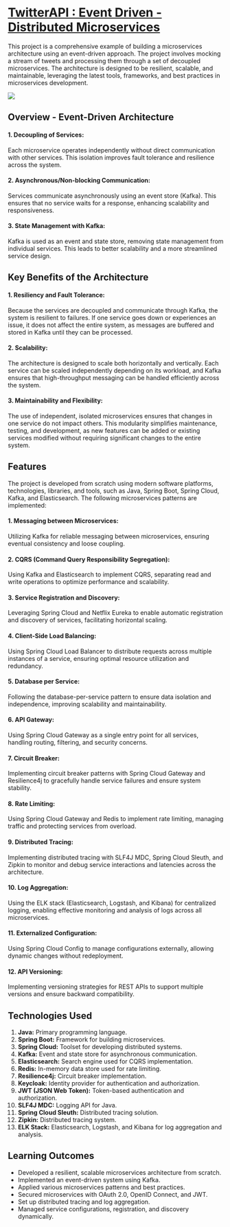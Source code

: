 # <u>TwitterAPI : Event Driven - Distributed Microservices</u> 
This project is a comprehensive example of building a microservices architecture using an event-driven approach. The project involves mocking a stream of tweets and processing them through a set of decoupled microservices. The architecture is designed to be resilient, scalable, and maintainable, leveraging the latest tools, frameworks, and best practices in microservices development.

![](https://github.com/amanbhardwaj12072003/TwitterAPI_Event_Driven_Distributed_Microservices/blob/main/Images/High_Level_Diagram.png)

## Overview - Event-Driven Architecture

#### 1. Decoupling of Services:
Each microservice operates independently without direct communication with other services. This isolation improves fault tolerance and resilience across the system.

#### 2. Asynchronous/Non-blocking Communication: 
Services communicate asynchronously using an event store (Kafka). This ensures that no service waits for a response, enhancing scalability and responsiveness.

#### 3. State Management with Kafka: 
Kafka is used as an event and state store, removing state management from individual services. This leads to better scalability and a more streamlined service design.

## Key Benefits of the Architecture
#### 1. Resiliency and Fault Tolerance:
Because the services are decoupled and communicate through Kafka, the system is resilient to failures. If one service goes down or experiences an issue, it does not affect the entire system, as messages are buffered and stored in Kafka until they can be processed.

#### 2. Scalability:
The architecture is designed to scale both horizontally and vertically. Each service can be scaled independently depending on its workload, and Kafka ensures that high-throughput messaging can be handled efficiently across the system.

#### 3. Maintainability and Flexibility:
The use of independent, isolated microservices ensures that changes in one service do not impact others. This modularity simplifies maintenance, testing, and development, as new features can be added or existing services modified without requiring significant changes to the entire system.


## Features 
The project is developed from scratch using modern software platforms, technologies, libraries, and tools, such as Java, Spring Boot, Spring Cloud, Kafka, and Elasticsearch. The following microservices patterns are implemented:

#### 1. Messaging between Microservices:
Utilizing Kafka for reliable messaging between microservices, ensuring eventual consistency and loose coupling.

#### 2. CQRS (Command Query Responsibility Segregation):
 Using Kafka and Elasticsearch to implement CQRS, separating read and write operations to optimize performance and scalability.

#### 3. Service Registration and Discovery:
Leveraging Spring Cloud and Netflix Eureka to enable automatic registration and discovery of services, facilitating horizontal scaling.

#### 4. Client-Side Load Balancing:
Using Spring Cloud Load Balancer to distribute requests across multiple instances of a service, ensuring optimal resource utilization and redundancy.


#### 5. Database per Service: 
Following the database-per-service pattern to ensure data isolation and independence, improving scalability and maintainability.

#### 6. API Gateway:
Using Spring Cloud Gateway as a single entry point for all services, handling routing, filtering, and security concerns.

#### 7. Circuit Breaker: 
Implementing circuit breaker patterns with Spring Cloud Gateway and Resilience4j to gracefully handle service failures and ensure system stability.

#### 8. Rate Limiting:
Using Spring Cloud Gateway and Redis to implement rate limiting, managing traffic and protecting services from overload.

#### 9. Distributed Tracing: 
Implementing distributed tracing with SLF4J MDC, Spring Cloud Sleuth, and Zipkin to monitor and debug service interactions and latencies across the architecture.

#### 10. Log Aggregation:
Using the ELK stack (Elasticsearch, Logstash, and Kibana) for centralized logging, enabling effective monitoring and analysis of logs across all microservices.

#### 11. Externalized Configuration: 
Using Spring Cloud Config to manage configurations externally, allowing dynamic changes without redeployment.

#### 12. API Versioning: 
Implementing versioning strategies for REST APIs to support multiple versions and ensure backward compatibility.


## Technologies Used

1. <b>Java:</b> Primary programming language.
2. <b>Spring Boot:</b> Framework for building microservices.
3. <b>Spring Cloud:</b> Toolset for developing distributed systems.
4. <b>Kafka:</b> Event and state store for asynchronous communication.
5. <b>Elasticsearch:</b> Search engine used for CQRS implementation.
6. <b>Redis:</b> In-memory data store used for rate limiting.
7. <b>Resilience4j:</b> Circuit breaker implementation.
8. <b>Keycloak:</b> Identity provider for authentication and authorization.
9. <b>JWT (JSON Web Token):</b> Token-based authentication and authorization.
10. <b>SLF4J MDC:</b> Logging API for Java.
11. <b>Spring Cloud Sleuth:</b> Distributed tracing solution.
12. <b>Zipkin:</b> Distributed tracing system.
13. <b>ELK Stack:</b> Elasticsearch, Logstash, and Kibana for log aggregation and analysis.


## Learning Outcomes 
- Developed a resilient, scalable microservices architecture from scratch.
- Implemented an event-driven system using Kafka.
- Applied various microservices patterns and best practices.
- Secured microservices with OAuth 2.0, OpenID Connect, and JWT.
- Set up distributed tracing and log aggregation.
- Managed service configurations, registration, and discovery dynamically.
